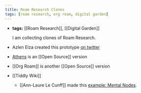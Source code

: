 ```yaml
---
title: Roam Research Clones
tags: [roam research, org roam, digital garden]
---
```


- **tags:** [[Roam Research]], [[Digital Garden]]

  I am collecting clones of Roam Research.

- Azlen Elza created this prototype [on twitter](https://twitter.com/azlenelza/status/1256696567379062784)
- [Athens](https://github.com/athensresearch/athens) is an [[Open Source]] version
- [[Org Roam]] is another [[Open Source]] version
- [[Tiddly Wiki]]
  - [[Ann-Laure Le Cunff]] made this [example: Mental Nodes](https://www.mentalnodes.com/about).
